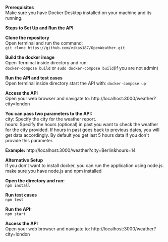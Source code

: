**Prerequisites**</br>
Make sure you have Docker Desktop installed on your machine and its running.

**Steps to Set Up and Run the API**

**Clone the repository**</br>
Open terminal and run the command:</br>
`git clone https://github.com/vikas187/OpenWeather.git`

**Build the docker image**</br>
Open Terminal inside directory and run:</br>
`docker-compose build` or `sudo docker-compose build`(if you are not admin)

**Run the API and test cases**</br>
Open terminal inside directory start the API with:
`docker-compose up`

**Access the API**</br>
Open your web browser and navigate to:
http://localhost:3000/weather?city=london

**You can pass two parameters to the API:**</br>
city: Specify the city for the weather report.</br>
hours: Specify the hours (optional) in past you want to check the weather for the city provided. If hours in past goes back to previous dates, you will get data accordingly. By default you get last 5 hours data if you don't provide this parameter.

**Example:**
http://localhost:3000/weather?city=Berlin&hours=14

**Alternative Setup**</br>
If you don't want to install docker, you can run the application using node.js. make sure you have node.js and npm installed</br>

**Open the directory and run:**</br>
`npm install`

**Run test cases**</br>
`npm test`

**Run the API:**</br>
`npm start`

**Access the API**</br>
Open your web browser and navigate to:
http://localhost:3000/weather?city=london
